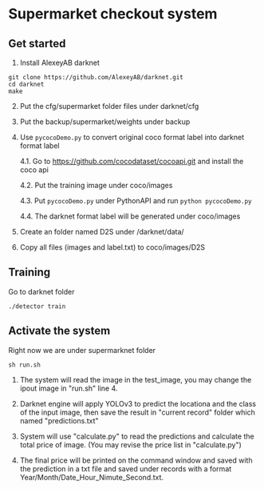 # Supermarket checkout system


## Get started

1. Install AlexeyAB darknet
```
git clone https://github.com/AlexeyAB/darknet.git
cd darknet
make
```

2. Put the cfg/supermarket folder files  under darknet/cfg

3. Put the backup/supermarket/weights under backup

4. Use `pycocoDemo.py` to convert original coco format label into darknet format label 

    4.1. Go to https://github.com/cocodataset/cocoapi.git and install the coco api
  
    4.2. Put the training image under coco/images
  
    4.3. Put `pycocoDemo.py` under PythonAPI and run `python pycocoDemo.py`
  
    4.4. The darknet format label will be generated under coco/images

5. Create an folder named D2S under /darknet/data/

6. Copy all files (images and label.txt) to coco/images/D2S

## Training 

Go to darknet folder

```
./detector train 
```

## Activate the system

Right now we are under supermarknet folder

```
sh run.sh
```
1. The system will read the image in the test_image, you may change the ipout image in "run.sh" line 4.

2. Darknet engine will apply YOLOv3 to predict the locationa and the class of the input image, then save the result in "current record" folder which named "predictions.txt"

3. System will use "calculate.py" to read the predictions and calculate the total price of image. (You may revise the price list in "calculate.py")

4. The final price will be printed on the command window and saved with the prediction in a txt file and saved under records with a format Year/Month/Date_Hour_Nimute_Second.txt.




